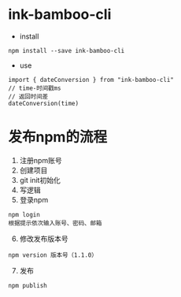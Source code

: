 # ink-bamboo-cli
- install
```
npm install --save ink-bamboo-cli
```
- use
```
import { dateConversion } from "ink-bamboo-cli"
// time-时间戳ms
// 返回时间差
dateConversion(time)
```

# 发布npm的流程
1. 注册npm账号
2. 创建项目
3. git init初始化
4. 写逻辑
5. 登录npm
```
npm login
根据提示依次输入账号、密码、邮箱
```
6. 修改发布版本号
```
npm version 版本号（1.1.0）
```
7. 发布
```
npm publish
```